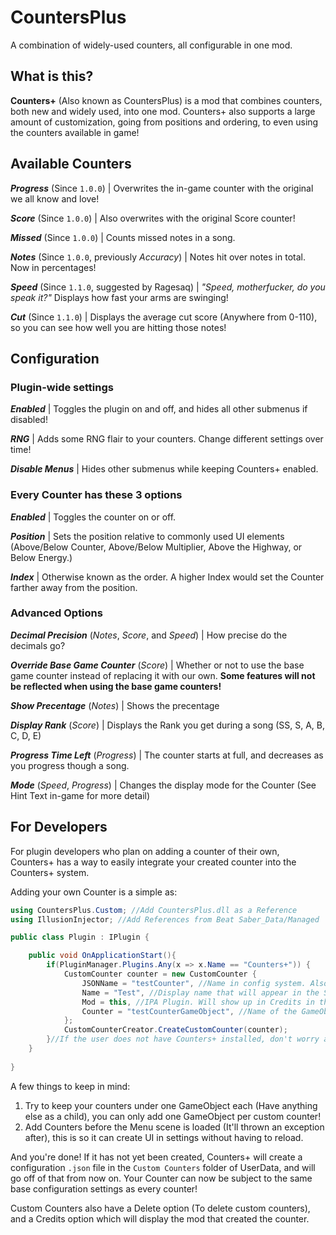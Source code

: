 # CountersPlus
A combination of widely-used counters, all configurable in one mod.

## What is this?
**Counters+** (Also known as CountersPlus) is a mod that combines counters, both new and widely used, into one mod. Counters+ also supports a large amount of customization, going from positions and ordering, to even using the counters available in game!

## Available Counters
***Progress*** (Since `1.0.0`) | Overwrites the in-game counter with the original we all know and love!

***Score*** (Since `1.0.0`) | Also overwrites with the original Score counter!

***Missed*** (Since `1.0.0`) | Counts missed notes in a song.

***Notes*** (Since `1.0.0`, previously *Accuracy*) | Notes hit over notes in total. Now in percentages!

***Speed*** (Since `1.1.0`, suggested by Ragesaq) | *"Speed, motherfucker, do you speak it?"* Displays how fast your arms are swinging!

***Cut*** (Since `1.1.0`) | Displays the average cut score (Anywhere from 0-110), so you can see how well you are hitting those notes!

## Configuration

### Plugin-wide settings
***Enabled*** | Toggles the plugin on and off, and hides all other submenus if disabled!

***RNG*** | Adds some RNG flair to your counters. Change different settings over time!

***Disable Menus*** | Hides other submenus while keeping Counters+ enabled.

### Every Counter has these 3 options
***Enabled*** | Toggles the counter on or off.

***Position*** | Sets the position relative to commonly used UI elements (Above/Below Counter, Above/Below Multiplier, Above the Highway, or Below Energy.)

***Index*** | Otherwise known as the order. A higher Index would set the Counter farther away from the position.

### Advanced Options
***Decimal Precision*** (*Notes*, *Score*, and *Speed*) | How precise do the decimals go?

***Override Base Game Counter*** (*Score*) | Whether or not to use the base game counter instead of replacing it with our own. **Some features will not be reflected when using the base game counters!**

***Show Precentage*** (*Notes*) | Shows the precentage

***Display Rank*** (*Score*) | Displays the Rank you get during a song (SS, S, A, B, C, D, E)

***Progress Time Left*** (*Progress*) | The counter starts at full, and decreases as you progress though a song.

***Mode*** (*Speed*, *Progress*) | Changes the display mode for the Counter (See Hint Text in-game for more detail)

## For Developers
For plugin developers who plan on adding a counter of their own, Counters+ has a way to easily integrate your created counter into the Counters+ system.

Adding your own Counter is a simple as:

```csharp
using CountersPlus.Custom; //Add CountersPlus.dll as a Reference
using IllusionInjector; //Add References from Beat Saber_Data/Managed

public class Plugin : IPlugin {

	public void OnApplicationStart(){
		if(PluginManager.Plugins.Any(x => x.Name == "Counters+")) {
			CustomCounter counter = new CustomCounter {
				JSONName = "testCounter", //Name in config system. Also used as an identifier. Don't plan on changing this.
				Name = "Test", //Display name that will appear in the SettingsUI.
				Mod = this, //IPA Plugin. Will show up in Credits in the SettingsUI.
				Counter = "testCounterGameObject", //Name of the GameObject that holds your Counter component. Used to hook into the Counters+ system.
			};
			CustomCounterCreator.CreateCustomCounter(counter);
		}//If the user does not have Counters+ installed, don't worry about it.
	}
	
}
```

A few things to keep in mind:
1. Try to keep your counters under one GameObject each (Have anything else as a child), you can only add one GameObject per custom counter!
2. Add Counters before the Menu scene is loaded (It'll thrown an exception after), this is so it can create UI in settings without having to reload.

And you're done! If it has not yet been created, Counters+ will create a configuration `.json` file in the `Custom Counters` folder of UserData, and will go off of that from now on. Your Counter can now be subject to the same base configuration settings as every counter!

Custom Counters also have a Delete option (To delete custom counters), and a Credits option which will display the mod that created the counter.
